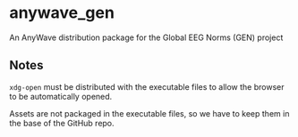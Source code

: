 # anywave_gen
An AnyWave distribution package for the Global EEG Norms (GEN) project

 ## Notes
 `xdg-open` must be distributed with the executable files to allow the browser to be automatically opened.

 Assets are not packaged in the executable files, so we have to keep them in the base of the GitHub repo.
